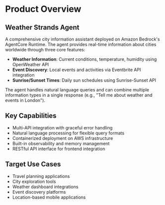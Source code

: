 # Product Overview

## Weather Strands Agent

A comprehensive city information assistant deployed on Amazon Bedrock's AgentCore Runtime. The agent provides real-time information about cities worldwide through three core features:

- **Weather Information**: Current conditions, temperature, humidity using OpenWeather API
- **Event Discovery**: Local events and activities via Eventbrite API integration  
- **Sunrise/Sunset Times**: Daily sun schedules using Sunrise-Sunset API

The agent handles natural language queries and can combine multiple information types in a single response (e.g., "Tell me about weather and events in London").

## Key Capabilities

- Multi-API integration with graceful error handling
- Natural language processing for flexible query formats
- Containerized deployment on AWS infrastructure
- Built-in observability and memory management
- RESTful API interface for frontend integration

## Target Use Cases

- Travel planning applications
- City exploration tools
- Weather dashboard integrations
- Event discovery platforms
- Location-based mobile applications